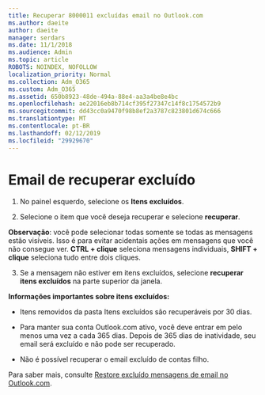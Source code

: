 ```yaml
---
title: Recuperar 8000011 excluídas email no Outlook.com
ms.author: daeite
author: daeite
manager: serdars
ms.date: 11/1/2018
ms.audience: Admin
ms.topic: article
ROBOTS: NOINDEX, NOFOLLOW
localization_priority: Normal
ms.collection: Adm_O365
ms.custom: Adm_O365
ms.assetid: 650b8923-48de-494a-88e4-aa3a4be8e4bc
ms.openlocfilehash: ae22016eb8b714cf395f27347c14f8c1754572b9
ms.sourcegitcommit: dd43cc0a9470f98b8ef2a3787c823801d674c666
ms.translationtype: MT
ms.contentlocale: pt-BR
ms.lasthandoff: 02/12/2019
ms.locfileid: "29929670"
---
```

# <a name="recover-deleted-email"></a>Email de recuperar excluído

1. No painel esquerdo, selecione os **Itens excluídos**. 
    
2. Selecione o item que você deseja recuperar e selecione **recuperar**. 
  
 **Observação**: você pode selecionar todas somente se todas as mensagens estão visíveis. Isso é para evitar acidentais ações em mensagens que você não consegue ver. **CTRL + clique** seleciona mensagens individuais, **SHIFT + clique** seleciona tudo entre dois cliques. 
    
3. Se a mensagem não estiver em itens excluídos, selecione **recuperar itens excluídos** na parte superior da janela. 
    
 **Informações importantes sobre itens excluídos:**
  
- Itens removidos da pasta Itens excluídos são recuperáveis por 30 dias.
    
- Para manter sua conta Outlook.com ativo, você deve entrar em pelo menos uma vez a cada 365 dias. Depois de 365 dias de inatividade, seu email será excluído e não pode ser recuperado.
    
- Não é possível recuperar o email excluído de contas filho.
    
Para saber mais, consulte [Restore excluído mensagens de email no Outlook.com](https://go.microsoft.com/fwlink/p/?linkid=873117).
  

